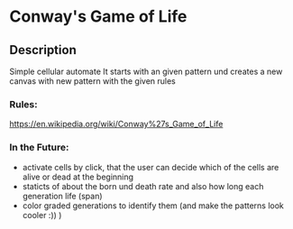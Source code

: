 #  Conway's Game of Life 
## Description 
Simple cellular automate 
It starts with an given pattern und creates a new canvas with new pattern with the given rules 
### Rules:
https://en.wikipedia.org/wiki/Conway%27s_Game_of_Life

### In the Future:
- activate cells by click, that the user can decide which of the cells are alive or dead at the beginning
- staticts of about the born und death rate and also how long each generation life (span)
- color graded generations to identify them (and make the patterns look cooler :)) )
  
